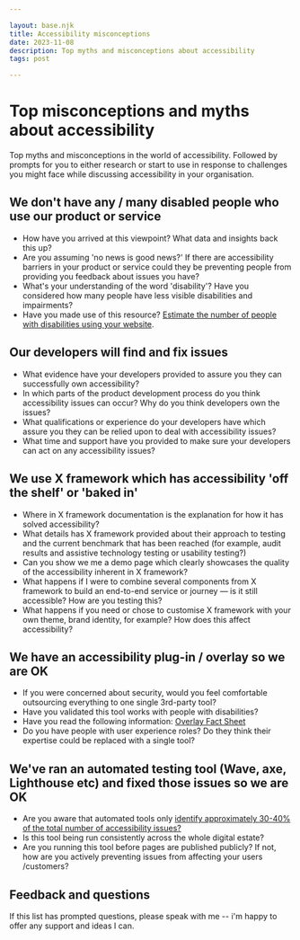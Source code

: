 ```yaml
---

layout: base.njk
title: Accessibility misconceptions
date: 2023-11-08
description: Top myths and misconceptions about accessibility
tags: post

---
```


# Top misconceptions and myths about accessibility

Top myths and misconceptions in the world of accessibility. Followed by prompts for you to either research or start to use in response to challenges you might face while discussing accessibility in your organisation. 

## We don't have any / many disabled people who use our product or service

- How have you arrived at this viewpoint? What data and insights back this up?
- Are you assuming 'no news is good news?' If there are accessibility barriers in your product or service could they be preventing people from providing you feedback about issues you have?
- What's your understanding of the word 'disability'? Have you considered how many people have less visible disabilities and impairments?
- Have you made use of this resource? <a href="https://how-many.herokuapp.com/">Estimate the number of people with disabilities using your website</a>.  

## Our developers will find and fix issues

- What evidence have your developers provided to assure you they can successfully own accessibility?
- In which parts of the product development process do you think accessibility issues can occur? Why do you think developers own the issues?
- What qualifications or experience do your developers have which assure you they can be relied upon to deal with accessibility issues?
- What time and support have you provided to make sure your developers can act on any accessibility issues?

## We use X framework  which has accessibility 'off the shelf' or 'baked in'

- Where in X framework documentation is the explanation for how it has solved accessibility? 
- What details has X framework provided about their approach to testing and the current benchmark that has been reached (for example, audit results and assistive technology testing or usability testing?)
- Can you show we me a demo page which clearly showcases the quality of the accessibility inherent in X framework?
- What happens if I were to combine several components from X framework to build an end-to-end service or journey &mdash; is it still accessible? How are you testing this?
- What happens if you need or chose to customise X framework with your own theme, brand identity, for example? How does this affect accessibility?

## We have an accessibility plug-in / overlay so we are OK

- If you were concerned about security, would you feel comfortable outsourcing everything to one single 3rd-party tool?
- Have you validated this tool works with people with disabilities?
- Have you read the following information: <a href="https://overlayfactsheet.com/">Overlay Fact Sheet</a>
- Do you have people with user experience roles? Do they think their expertise could be replaced with a single tool?

## We've ran an automated testing tool (Wave, axe, Lighthouse etc) and fixed those issues so we are OK

- Are you aware that automated tools only <a href="https://karlgroves.com/web-accessibility-testing-what-can-be-tested-and-how/">identify approximately 30-40% of the total number of accessibility issues?</a>
- Is this tool being run consistently across the whole digital estate?
- Are you running this tool before pages are published publicly? If not, how are you actively preventing issues from affecting your users /customers?

## Feedback and questions

If this list has prompted questions, please speak with me -- i'm happy to offer any support and ideas I can. 



